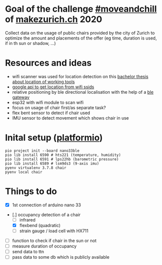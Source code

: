 # Goal of the challenge [#moveandchill](https://makezurich.ch/start/2/) of [makezurich.ch](https://makezurich.ch) 2020
Collect data on the usage of public chairs provided by the city of Zurich to optimize the amount and placements of the offer (eg time, duration is used, if in th sun or shadow, ...)

# Resources and ideas
- wifi scanner was used for location detection on this [bachelor thesis about location of working tools](https://www.fhnw.ch/plattformen/bachelor20/IMVS29/index.html)
- [google api to get location from wifi ssids](https://developers.google.com/maps/documentation/geolocation/overview#wifi_access_point_object)
- relative positioning by ble directional localisation with the help of a [ble gateway](https://thingoo.en.alibaba.com/product/62091463696-233065917/ble_5_1_asset_tracking_bluetooth_gateway_for_AOA_AOE_directional_location.html)
- esp32 with wifi module to scan wifi
- focus on usage of chair first/as separate task?
- flex bent sensor to detect if chair used
- IMU sensor to detect movement which shows chair in use


# Inital setup ([platformio](https://docs.platformio.org/en/latest/core/quickstart.html))
```
pio project init --board nano33ble
pio lib install 6590 # hts221 (temperature, humidity) 
pio lib install 6591 # lps22hb (barometric pressure)
pio lib install 6589 # lsm9ds3 (9-axis imu)
pyenv virtualenv 3.7.8 chair
pyenv local chair
```

# Things to do
- [X] 1st connection of arduino nano 33
- [.] occupancy detection of a chair
  - [ ] infrared
  - [X] flexbend (quadratic)
  - [ ] strain gauge / load cell with HX711
- [ ] function to check if chair in the sun or not
- [ ] measure duration of occupancy
- [ ] send data to ttn
- [ ] pass data to some db which is publicly available
